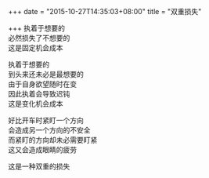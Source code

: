 +++
date = "2015-10-27T14:35:03+08:00"
title = "双重损失"

+++
执着于想要的  
必然损失了不想要的  
这是固定机会成本  
  
执着于想要的  
到头来还未必是最想要的  
由于自身欲望随时在变  
因此执着会导致迟钝  
这是变化机会成本  
  
好比开车时紧盯一个方向  
会造成另一个方向的不安全  
而紧盯的方向却未必需要盯紧  
这又会造成眼睛的疲劳  
  
这是一种双重的损失  